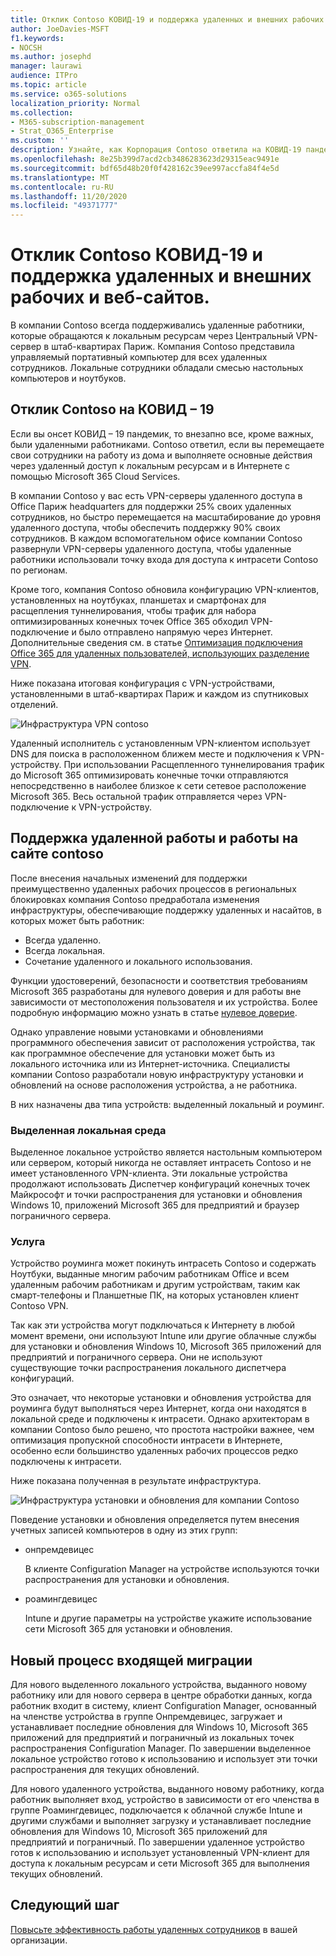 ```yaml
---
title: Отклик Contoso КОВИД-19 и поддержка удаленных и внешних рабочих и веб-сайтов.
author: JoeDavies-MSFT
f1.keywords:
- NOCSH
ms.author: josephd
manager: laurawi
audience: ITPro
ms.topic: article
ms.service: o365-solutions
localization_priority: Normal
ms.collection:
- M365-subscription-management
- Strat_O365_Enterprise
ms.custom: ''
description: Узнайте, как Корпорация Contoso ответила на КОВИД-19 пандемик и разработала инфраструктуру установки и обновления программного обеспечения для удаленной работы и работы на сайте.
ms.openlocfilehash: 8e25b399d7acd2cb3486283623d29315eac9491e
ms.sourcegitcommit: bdf65d48b20f0f428162c39ee997accfa84f4e5d
ms.translationtype: MT
ms.contentlocale: ru-RU
ms.lasthandoff: 11/20/2020
ms.locfileid: "49371777"
---
```

# <a name="contosos-covid-19-response-and-support-for-remote-and-onsite-work"></a>Отклик Contoso КОВИД-19 и поддержка удаленных и внешних рабочих и веб-сайтов.

В компании Contoso всегда поддерживались удаленные работники, которые обращаются к локальным ресурсам через Центральный VPN-сервер в штаб-квартирах Париж. Компания Contoso представила управляемый портативный компьютер для всех удаленных сотрудников. Локальные сотрудники обладали смесью настольных компьютеров и ноутбуков.

## <a name="contosos-response-to-covid-19"></a>Отклик Contoso на КОВИД – 19

Если вы онсет КОВИД – 19 пандемик, то внезапно все, кроме важных, были удаленными работниками. Contoso ответил, если вы перемещаете свои сотрудники на работу из дома и выполняете основные действия через удаленный доступ к локальным ресурсам и в Интернете с помощью Microsoft 365 Cloud Services.

В компании Contoso у вас есть VPN-серверы удаленного доступа в Office Париж headquarters для поддержки 25% своих удаленных сотрудников, но быстро перемещается на масштабирование до уровня удаленного доступа, чтобы обеспечить поддержку 90% своих сотрудников. В каждом вспомогательном офисе компании Contoso развернули VPN-серверы удаленного доступа, чтобы удаленные работники использовали точку входа для доступа к интрасети Contoso по регионам.

Кроме того, компания Contoso обновила конфигурацию VPN-клиентов, установленных на ноутбуках, планшетах и смартфонах для расщепления туннелирования, чтобы трафик для набора оптимизированных конечных точек Office 365 обходил VPN-подключение и было отправлено напрямую через Интернет. Дополнительные сведения см. в статье [Оптимизация подключения Office 365 для удаленных пользователей, использующих разделение VPN](../enterprise/microsoft-365-vpn-split-tunnel.md).

Ниже показана итоговая конфигурация с VPN-устройствами, установленными в штаб-квартирах Париж и каждом из спутниковых отделений. 

![Инфраструктура VPN contoso](../media/contoso-remote-onsite-work/contoso-vpn-infrastructure.png)

Удаленный исполнитель с установленным VPN-клиентом использует DNS для поиска в расположенном ближем месте и подключения к VPN-устройству. При использовании Расщепленного туннелирования трафик до Microsoft 365 оптимизировать конечные точки отправляются непосредственно в наиболее близкое к сети сетевое расположение Microsoft 365. Весь остальной трафик отправляется через VPN-подключение к VPN-устройству.

## <a name="contosos-support-for-remote-and-onsite-work"></a>Поддержка удаленной работы и работы на сайте contoso

После внесения начальных изменений для поддержки преимущественно удаленных рабочих процессов в региональных блокировках компания Contoso предработала изменения инфраструктуры, обеспечивающие поддержку удаленных и насайтов, в которых может быть работник:

- Всегда удаленно.
- Всегда локальная.
- Сочетание удаленного и локального использования.

Функции удостоверений, безопасности и соответствия требованиям Microsoft 365 разработаны для нулевого доверия и для работы вне зависимости от местоположения пользователя и их устройства. Более подробную информацию можно узнать в статье [нулевое доверие](https://www.microsoft.com/security/business/zero-trust).

Однако управление новыми установками и обновлениями программного обеспечения зависит от расположения устройства, так как программное обеспечение для установки может быть из локального источника или из Интернет-источника. Специалисты компании Contoso разработали новую инфраструктуру установки и обновлений на основе расположения устройства, а не работника.

В них назначены два типа устройств: выделенный локальный и роуминг.

### <a name="dedicated-on-premises"></a>Выделенная локальная среда

Выделенное локальное устройство является настольным компьютером или сервером, который никогда не оставляет интрасеть Contoso и не имеет установленного VPN-клиента. Эти локальные устройства продолжают использовать Диспетчер конфигураций конечных точек Майкрософт и точки распространения для установки и обновления Windows 10, приложений Microsoft 365 для предприятий и браузер пограничного сервера.

### <a name="roaming"></a>Услуга

Устройство роуминга может покинуть интрасеть Contoso и содержать Ноутбуки, выданные многим рабочим работникам Office и всем удаленным рабочим работникам и другим устройствам, таким как смарт-телефоны и Планшетные ПК, на которых установлен клиент Contoso VPN. 

Так как эти устройства могут подключаться к Интернету в любой момент времени, они используют Intune или другие облачные службы для установки и обновления Windows 10, Microsoft 365 приложений для предприятий и пограничного сервера. Они не используют существующие точки распространения локального диспетчера конфигураций.

Это означает, что некоторые установки и обновления устройства для роуминга будут выполняться через Интернет, когда они находятся в локальной среде и подключены к интрасети. Однако архитекторам в компании Contoso было решено, что простота настройки важнее, чем оптимизация пропускной способности интрасети в Интернете, особенно если большинство удаленных рабочих процессов редко подключены к интрасети.

Ниже показана полученная в результате инфраструктура.

![Инфраструктура установки и обновления для компании Contoso](../media/contoso-remote-onsite-work/contoso-updates-infrastructure.png)

Поведение установки и обновления определяется путем внесения учетных записей компьютеров в одну из этих групп:

- онпремдевицес

  В клиенте Configuration Manager на устройстве используются точки распространения для установки и обновления.

- роамингдевицес

  Intune и другие параметры на устройстве укажите использование сети Microsoft 365 для установки и обновления.

## <a name="new-onboarding-process"></a>Новый процесс входящей миграции

Для нового выделенного локального устройства, выданного новому работнику или для нового сервера в центре обработки данных, когда работник входит в систему, клиент Configuration Manager, основанный на членстве устройства в группе Онпремдевицес, загружает и устанавливает последние обновления для Windows 10, Microsoft 365 приложений для предприятий и пограничный из локальных точек распространения Configuration Manager. По завершении выделенное локальное устройство готово к использованию и использует эти точки распространения для текущих обновлений.

Для нового удаленного устройства, выданного новому работнику, когда работник выполняет вход, устройство в зависимости от его членства в группе Роамингдевицес, подключается к облачной службе Intune и другими службами и выполняет загрузку и устанавливает последние обновления для Windows 10, Microsoft 365 приложений для предприятий и пограничный. По завершении удаленное устройство готов к использованию и использует установленный VPN-клиент для доступа к локальным ресурсам и сети Microsoft 365 для выполнения текущих обновлений.

## <a name="next-step"></a>Следующий шаг

[Повысьте эффективность работы удаленных сотрудников](empower-people-to-work-remotely.md) в вашей организации.
